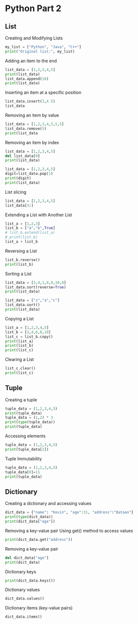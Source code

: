 # Python Part 2

## **List**
Creating and Modifying Lists
``` python
my_list = ["Python", "Java", "C++"]
print("Original list:", my_list)
```

Adding an item to the end
``` python
list_data = [1,2,3,4,5]
print(list_data)
list_data.append(10)
print(list_data)
```

Inserting an item at a specific position
``` python
list_data.insert(3,4.5)
list_data
```

Removing an item by value
``` python
list_data = [1,2,3,4,5,5,5]
list_data.remove(5)
print(list_data
```

Removing an item by index
``` python
list_data = [1,2,3,4,5]
del list_data[0]
print(list_data)
```
``` python
list_data = [1,2,3,4,5]
digit=list_data.pop(1)
print(digit)
print(list_data)
```



List slicing
``` python
list_data = [1,2,3,4,5]
list_data[3:]

```


Extending a List with Another List
``` python
list_a = [1,2,3]
list_b = ["a","b",True]
# list_b.extend(list_a)
# print(list_b)
list_a + list_b
```


Reversing a List
``` python
list_b.reverse()
print(list_b)
```

Sorting a List
``` python
list_data = [3,4,1,8,9,10,8]
list_data.sort(reverse=True)
print(list_data)
```


``` python
list_data = ["z","a","c"]
list_data.sort()
print(list_data)
```


Copying a List
``` python
list_a = [1,2,3,4,5]
list_b = [2,4,6,8,10]
list_c = list_b.copy()
print(list_a)
print(list_b)
print(list_c)
```


Clearing a List
``` python
list_c.clear()
print(list_c)
```


## **Tuple**
Creating a tuple
``` python
tuple_data = (1,2,3,4,5)
print(tuple_data)
tuple_data = (1,2) * 3
print(type(tuple_data))
print(tuple_data)
```

Accessing elements
``` python
tuple_data = (1,2,3,4,5)
print(tuple_data[2])
```


Tuple Immutability
``` python
tuple_data = (1,2,3,4,5)
tuple_data[0]=11
print(tuple_data)
```

## **Dictionary**
Creating a dictionary and accessing values
``` python
dict_data = {"name": "Kevin", "age":31, "address":"Bataan"}
print(type(dict_data))
print(dict_data["age"])
```


Removing a key-value pair
Using get() method to access values
``` python
print(dict_data.get("address"))
```


Removing a key-value pair
``` python
del dict_data["age"]
print(dict_data)
```


Dictionary keys
``` python
print(dict_data.keys())
```


Dictionary values
``` python
dict_data.values()
```


Dictionary items (key-value pairs)
``` python
dict_data.items()
```



